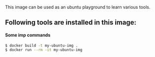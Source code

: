 This image can be used as an ubuntu playground to learn various tools.

Following tools are installed in this image:
- 

#### Some imp commands
```bash
$ docker build -t my-ubuntu-img .
$ docker run --rm -it my-ubuntu-img
```
